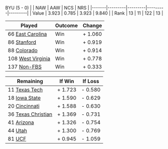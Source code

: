 BYU (5 - 0)
|       |   NAW   |   AAW   |   NCS   |   NRS   |
|-------|---------|---------|---------|---------|
| Value |   3.923 |   0.785 |   3.923 |   9.840 |
| Rank  |      13 |      11 |     122 |      13 |

| Played                    | Outcome    |  Change  |
|---------------------------|------------|----------|
|  66 [East Carolina         ](EastCarolina.md)| Win        | +  1.060 |
|  86 [Stanford              ](Stanford.md)| Win        | +  0.919 |
|  88 [Colorado              ](Colorado.md)| Win        | +  0.914 |
| 108 [West Virginia         ](WestVirginia.md)| Win        | +  0.778 |
| 137 [Non-FBS               ](NonFBS.md)| Win        | +  0.333 |

| Remaining                 |  If Win  |  If Loss |
|---------------------------|----------|----------|
|  11 [Texas Tech            ](TexasTech.md)| +  1.723 | -  0.580 |
|  18 [Iowa State            ](IowaState.md)| +  1.590 | -  0.629 |
|  20 [Cincinnati            ](Cincinnati.md)| +  1.588 | -  0.630 |
|  36 [Texas Christian       ](TexasChristian.md)| +  1.369 | -  0.731 |
|  41 [Arizona               ](Arizona.md)| +  1.326 | -  0.754 |
|  44 [Utah                  ](Utah.md)| +  1.300 | -  0.769 |
|  81 [UCF                   ](UCF.md)| +  0.945 | -  1.059 |


